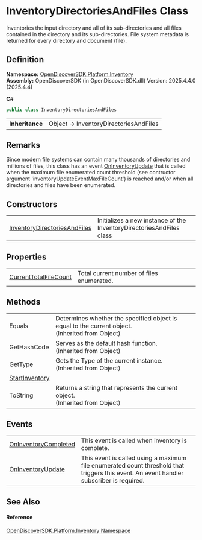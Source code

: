 # InventoryDirectoriesAndFiles Class


Inventories the input directory and all of its sub-directories and all files contained in the directory and its sub-directories. File system metadata is returned for every directory and document (file).



## Definition
**Namespace:** <a href="fceb3c92-0603-4791-1c2a-f2ddc12b6c3b">OpenDiscoverSDK.Platform.Inventory</a>  
**Assembly:** OpenDiscoverSDK (in OpenDiscoverSDK.dll) Version: 2025.4.4.0 (2025.4.4)

**C#**
``` C#
public class InventoryDirectoriesAndFiles
```

<table><tr><td><strong>Inheritance</strong></td><td>Object  →  InventoryDirectoriesAndFiles</td></tr>
</table>



## Remarks
Since modern file systems can contain many thousands of directories and millions of files, this class has an event <a href="9de1acfc-376b-3285-0f9f-1b4b51e503cf">OnInventoryUpdate</a> that is called when the maximum file enumerated count threshold (see contructor argument 'inventoryUpdateEventMaxFileCount') is reached and/or when all directories and files have been enumerated.

## Constructors
<table>
<tr>
<td><a href="62623a11-3168-1bea-5ee8-17d368b4948f">InventoryDirectoriesAndFiles</a></td>
<td>Initializes a new instance of the InventoryDirectoriesAndFiles class</td></tr>
</table>

## Properties
<table>
<tr>
<td><a href="36790af7-8688-27d5-6892-8e2f7539c64b">CurrentTotalFileCount</a></td>
<td>Total current number of files enumerated.</td></tr>
</table>

## Methods
<table>
<tr>
<td>Equals</td>
<td>Determines whether the specified object is equal to the current object.<br />(Inherited from Object)</td></tr>
<tr>
<td>GetHashCode</td>
<td>Serves as the default hash function.<br />(Inherited from Object)</td></tr>
<tr>
<td>GetType</td>
<td>Gets the Type of the current instance.<br />(Inherited from Object)</td></tr>
<tr>
<td><a href="75eda24c-2a04-3ad1-97be-f291f54810d1">StartInventory</a></td>
<td> </td></tr>
<tr>
<td>ToString</td>
<td>Returns a string that represents the current object.<br />(Inherited from Object)</td></tr>
</table>

## Events
<table>
<tr>
<td><a href="1671fefe-15e6-d4d6-07a9-42db957cea01">OnInventoryCompleted</a></td>
<td>This event is called when inventory is complete.</td></tr>
<tr>
<td><a href="9de1acfc-376b-3285-0f9f-1b4b51e503cf">OnInventoryUpdate</a></td>
<td>This event is called using a maximum file enumerated count threshold that triggers this event. An event handler subscriber is required.</td></tr>
</table>

## See Also


#### Reference
<a href="fceb3c92-0603-4791-1c2a-f2ddc12b6c3b">OpenDiscoverSDK.Platform.Inventory Namespace</a>  

